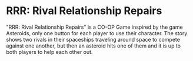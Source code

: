 # RRR: Rival Relationship Repairs
"RRR: Rival Relationship Repairs" is a CO-OP Game inspired by the game Asteroids, only one button for each player to use their character. The story shows two rivals in their spaceships traveling around space to compete against one another, but then an asteroid hits one of them and it is up to both players to help each other out.
